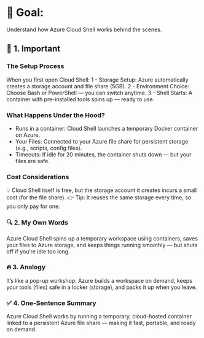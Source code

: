 # 🎯 Goal:
Understand how Azure Cloud Shell works behind the scenes.

## 🧠 1. Important

### The Setup Process
When you first open Cloud Shell:
1 - Storage Setup: Azure automatically creates a storage account and file share (5GB).
2 - Environment Choice: Choose Bash or PowerShell — you can switch anytime.
3 - Shell Starts: A container with pre-installed tools spins up — ready to use.

### What Happens Under the Hood?
 - Runs in a container: Cloud Shell launches a temporary Docker container on Azure.
 - Your Files: Connected to your Azure file share for persistent storage (e.g., scripts, config files).
 - Timeouts: If idle for 20 minutes, the container shuts down — but your files are safe.

### Cost Considerations
💡 Cloud Shell itself is free, but the storage account it creates incurs a small cost (for the file share).
👉 Tip: It reuses the same storage every time, so you only pay for one.

### 🔍 2. My Own Words
Azure Cloud Shell spins up a temporary workspace using containers, saves your files to Azure storage, and keeps things running smoothly — but shuts off if you’re idle too long.

### 🔥 3. Analogy
It’s like a pop-up workshop: Azure builds a workspace on demand, keeps your tools (files) safe in a locker (storage), and packs it up when you leave.

### ✅ 4. One-Sentence Summary
Azure Cloud Shell works by running a temporary, cloud-hosted container linked to a persistent Azure file share — making it fast, portable, and ready on demand.

